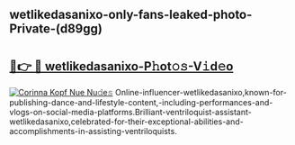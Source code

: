 ## wetlikedasanixo-only-fans​-leaked-photo​-Private-(d89gg)


# <h2><a href="https://mediaupload.pro?title=wetlikedasanixo&ref=git">🔗👉 🔴 wetlikedasanixo-P𝚑ot𝚘𝚜-V𝚒d𝚎o</a></h2>

[![Corinna Kopf Nue Nu𝚍e𝚜](https://i.imgur.com/0qMVB7G.gif)](https://mediaupload.pro?title=wetlikedasanixo&ref=git)
Online-influencer-wetlikedasanixo,known-for-publishing-dance-and-lifestyle-content,-including-performances-and-vlogs-on-social-media-platforms.Brilliant-ventriloquist-assistant-wetlikedasanixo,celebrated-for-their-exceptional-abilities-and-accomplishments-in-assisting-ventriloquists.  